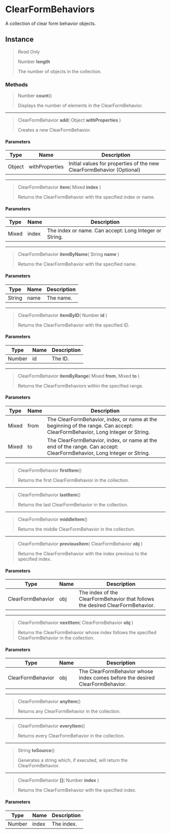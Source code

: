 # ClearFormBehaviors
A collection of clear form behavior objects.

## Instance
> *Read Only* 
> 
> Number **length** 
>
> The number of objects in the collection.

### Methods
> Number **count**()
> 
> Displays the number of elements in the ClearFormBehavior.
*** 
> ClearFormBehavior **add**( Object **withProperties** )
> 
> Creates a new ClearFormBehavior.
#### Parameters
| Type | Name | Description |
|---|---|---|
| Object | withProperties | Initial values for properties of the new ClearFormBehavior (Optional) |

*** 
> ClearFormBehavior **item**( Mixed **index** )
> 
> Returns the ClearFormBehavior with the specified index or name.
#### Parameters
| Type | Name | Description |
|---|---|---|
| Mixed | index | The index or name. Can accept: Long Integer or String. |

*** 
> ClearFormBehavior **itemByName**( String **name** )
> 
> Returns the ClearFormBehavior with the specified name.
#### Parameters
| Type | Name | Description |
|---|---|---|
| String | name | The name. |

*** 
> ClearFormBehavior **itemByID**( Number **id** )
> 
> Returns the ClearFormBehavior with the specified ID.
#### Parameters
| Type | Name | Description |
|---|---|---|
| Number | id | The ID. |

*** 
> ClearFormBehavior **itemByRange**( Mixed **from**, Mixed **to** )
> 
> Returns the ClearFormBehaviors within the specified range.
#### Parameters
| Type | Name | Description |
|---|---|---|
| Mixed | from | The ClearFormBehavior, index, or name at the beginning of the range. Can accept: ClearFormBehavior, Long Integer or String. |
| Mixed | to | The ClearFormBehavior, index, or name at the end of the range. Can accept: ClearFormBehavior, Long Integer or String. |

*** 
> ClearFormBehavior **firstItem**()
> 
> Returns the first ClearFormBehavior in the collection.
*** 
> ClearFormBehavior **lastItem**()
> 
> Returns the last ClearFormBehavior in the collection.
*** 
> ClearFormBehavior **middleItem**()
> 
> Returns the middle ClearFormBehavior in the collection.
*** 
> ClearFormBehavior **previousItem**( ClearFormBehavior **obj** )
> 
> Returns the ClearFormBehavior with the index previous to the specified index.
#### Parameters
| Type | Name | Description |
|---|---|---|
| ClearFormBehavior | obj | The index of the ClearFormBehavior that follows the desired ClearFormBehavior. |

*** 
> ClearFormBehavior **nextItem**( ClearFormBehavior **obj** )
> 
> Returns the ClearFormBehavior whose index follows the specified ClearFormBehavior in the collection.
#### Parameters
| Type | Name | Description |
|---|---|---|
| ClearFormBehavior | obj | The ClearFormBehavior whose index comes before the desired ClearFormBehavior. |

*** 
> ClearFormBehavior **anyItem**()
> 
> Returns any ClearFormBehavior in the collection.
*** 
> ClearFormBehavior **everyItem**()
> 
> Returns every ClearFormBehavior in the collection.
*** 
> String **toSource**()
> 
> Generates a string which, if executed, will return the ClearFormBehavior.
*** 
> ClearFormBehavior **[]**( Number **index** )
> 
> Returns the ClearFormBehavior with the specified index.
#### Parameters
| Type | Name | Description |
|---|---|---|
| Number | index | The index. |


